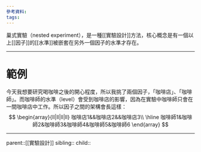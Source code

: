 ```yaml
---
參考資料:
tags:
---
```

巢式實驗（nested experiment），是一種[[實驗設計]]方法，核心概念是有一個以上[[因子]]的[[水準]]被嵌套在另外一個因子的水準才存在。
- - -
# 範例
今天我想要研究喝咖啡之後的開心程度，所以我挑了兩個因子，「咖啡店」、「咖啡師」。而咖啡師的水準（level）會受到咖啡店的影響，因為在實驗中咖啡師只會在一間咖啡店中工作。所以因子之間的架構會長這樣：
$$
\begin{array}{ll|ll|ll|ll}
咖啡店1&&咖啡店2&&咖啡店3\\
\hline
咖啡師1&咖啡師2&咖啡師3&咖啡師4&咖啡師5&咖啡師6
\end{array}
$$
- - -
parent::[[實驗設計]]
sibling::
child::